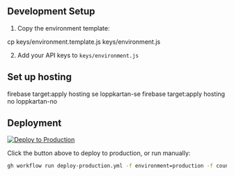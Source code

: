 ## Development Setup

1. Copy the environment template:

cp keys/environment.template.js keys/environment.js

2. Add your API keys to `keys/environment.js`

## Set up hosting

firebase target:apply hosting se loppkartan-se
firebase target:apply hosting no loppkartan-no

## Deployment

[![Deploy to Production](https://github.com/your-username/race-aggregator/actions/workflows/deploy-production.yml/badge.svg)](https://github.com/your-username/race-aggregator/actions/workflows/deploy-production.yml)

Click the button above to deploy to production, or run manually:

```bash
gh workflow run deploy-production.yml -f environment=production -f countries=se
```
